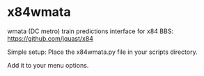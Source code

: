 # x84wmata
wmata (DC metro) train predictions interface for x84 BBS: https://github.com/jquast/x84

Simple setup:
Place the x84wmata.py file in your scripts directory.

Add it to your menu options.
